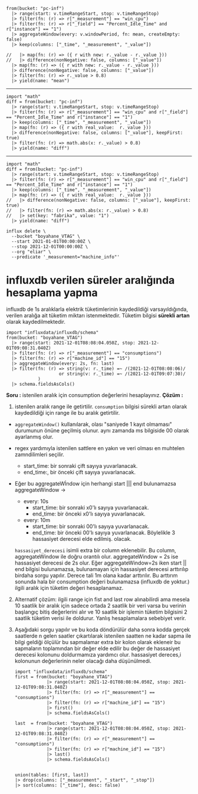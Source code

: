 ```
from(bucket: "pc-inf")
  |> range(start: v.timeRangeStart, stop: v.timeRangeStop)
  |> filter(fn: (r) => r["_measurement"] == "win_cpu")
  |> filter(fn: (r) => r["_field"] == "Percent_Idle_Time" and r["instance"] == "1")
  |> aggregateWindow(every: v.windowPeriod, fn: mean, createEmpty: false)
  |> keep(columns: ["_time", "_measurement", "_value"])
  
//   |> map(fn: (r) => ({ r with new: r._value - r._value }))
//   |> difference(nonNegative: false, columns: ["_value"])
  |> map(fn: (r) => ({ r with new: r._value - r._value }))
  |> difference(nonNegative: false, columns: ["_value"])
  |> filter(fn: (r) => r._value > 0.8)
  |> yield(name: "mean")
  ```
___________________________________________________________________________
```
import "math"
diff = from(bucket: "pc-inf")
  |> range(start: v.timeRangeStart, stop: v.timeRangeStop)
  |> filter(fn: (r) => r["_measurement"] == "win_cpu" and r["_field"] == "Percent_Idle_Time" and r["instance"] == "1")
  |> keep(columns: ["_time", "_measurement", "_value"])
  |> map(fn: (r) => ({ r with real_value:  r._value }))
  |> difference(nonNegative: false, columns: ["_value"], keepFirst: true)
  |> filter(fn: (r) => math.abs(x: r._value) > 0.8)
  |> yield(name: "diff")
 ```
___________________________________________________________________________
```
import "math"
diff = from(bucket: "pc-inf")
  |> range(start: v.timeRangeStart, stop: v.timeRangeStop)
  |> filter(fn: (r) => r["_measurement"] == "win_cpu" and r["_field"] == "Percent_Idle_Time" and r["instance"] == "1")
  |> keep(columns: ["_time", "_measurement", "_value"])
  |> map(fn: (r) => ({ r with real_value:  r._value }))
//   |> difference(nonNegative: false, columns: ["_value"], keepFirst: true)
//   |> filter(fn: (r) => math.abs(x: r._value) > 0.8)
//   |> set(key: "fabrika", value: "1")
  |> yield(name: "diff")
  ```

```
influx delete \
  --bucket "boyahane_VTAG" \
  --start 2021-01-01T00:00:00Z \
  --stop 2021-12-01T00:00:00Z \
  --org "eliar" \
  --predicate '_measurement="machine_info"'
```


# influxdb verilen süreler aralığında hesaplama yapma
influxdb de 1s aralıklarla elektrik tüketimlerinin kaydedildiği varsayıldığında, verilen aralığa ait tüketim miktarı istenmektedir.
Tüketim bilgisi **sürekli artan** olarak kaydedilmektedir.

```
import "influxdata/influxdb/schema"
from(bucket: "boyahane_VTAG")
  |> range(start: 2021-12-01T08:08:04.050Z, stop: 2021-12-01T09:08:31.040Z)
  |> filter(fn: (r) => r["_measurement"] == "consumptions")
  |> filter(fn: (r) => r["machine_id"] == "15")
  |> aggregateWindow(every: 2s, fn: last)
  |> filter(fn: (r) => string(v: r._time) =~ /(2021-12-01T08:08:06)/  
                    or string(v: r._time) =~ /(2021-12-01T09:07:30)/
            )
  |> schema.fieldsAsCols()
```
**Soru :** istenilen aralık için consumption değerlerini hesaplayınız.
**Çözüm :** 
1. istenilen aralık range ile getirtilir. `consumption` bilgisi sürekli artan olarak kaydedildiği
  için range ile bu aralık getirtilir.
  - `aggregateWindow()` kullanılarak, olası "saniyede 1 kayıt olmaması" durumunun önüne geçilmiş olunur.
  aynı zamanda ms bilgiside 00 olarak ayarlanmış olur. 
  * regex yardımıyla istenilen sattlere en yakın ve veri olması en muhtelen zamndilimleri seçilir.
    - start_time: bir sonraki çift sayıya yuvarlanacak.
    - end_time:, bir önceki çift sayıya yuvarlanacak.
  * Eğer bu aggregateWİndow için herhangi start ||| end bulunamazsa aggregateWindow -> 
    - every: 10s 
      - start_time: bir sonraki x0'lı sayıya yuvarlanacak.
      - end_time: bir önceki x0'lı sayıya yuvarlanacak.
    - every: 10m
      - start_time: bir sonraki 00'lı sayıya yuvarlanacak.
      - end_time: bir önceki 00'lı sayıya yuvarlanacak.
    Böylelikle 3 hassasiyet derecesi elde edilmiş. olacak.

    `hassasiyet_derecesi` isimli extra bir column eklenebilir. Bu column, aggregateWindow ile doğru orantılı olur. 
    aggregateWindow = 2s ise hassasiyet derecesi de 2s olur. Eğer aggregateWindow=2s iken start || end bilgisi 
    bulunamazsa, bulunamayan için hassasiyet derecesi arttırılıp birdaha sorgu yapılır. Derece tali 1m olana
    kadar arttırılır. Bu arttırım sonunda hala bir consumption değeri bulunamazsa (influxdb de yoktur.) 
    ilgili aralık için tüketim değeri hesaplanamaz.

2. Alternatif çözüm: ilgili range için fist and last row alınabilirdi ama mesela 10 saatlik bir aralık için sadece ortada 2 saatlik bir veri varsa
bu verinin başlangıç bitiş değerlerini alır ve 10 saatlik bir işlemin tüketim bilgisini 2 saatlik tüketim verisi ile doldurur. Yanlış hesaplamalara sebebiyet    verir.
   
3. Aşağıdaki sorgu yapılır ve bu koda döndürülür daha sonra kodda gerçek saatlerde n gelen saatler çıkartılarak istenilen saatten ne kadar sapma ile bilgi geldiği ölçülür bu sapmalamar extra bir kolon olarak ekleneir bu sapmaların toplamından bir değer elde edilir bu değer de hassasiyet derecesi kolonunu doldurmamıza yardımcı olur. hassasiyet dereces,i kolonunun değerlerinin neler olacağı daha düşünülmedi.
      ```
      import "influxdata/influxdb/schema"
      first = from(bucket: "boyahane_VTAG")
                  |> range(start: 2021-12-01T08:08:04.050Z, stop: 2021-12-01T09:08:31.040Z)
                  |> filter(fn: (r) => r["_measurement"] == "consumptions")
                  |> filter(fn: (r) => r["machine_id"] == "15")
                  |> first()
                  |> schema.fieldsAsCols()

      last  = from(bucket: "boyahane_VTAG")
                  |> range(start: 2021-12-01T08:08:04.050Z, stop: 2021-12-01T09:08:31.040Z)
                  |> filter(fn: (r) => r["_measurement"] == "consumptions")
                  |> filter(fn: (r) => r["machine_id"] == "15")
                  |> last()
                  |> schema.fieldsAsCols()


      union(tables: [first, last])
      |> drop(columns: ["_measurement", "_start", "_stop"])
      |> sort(columns: ["_time"], desc: false)
    ```
    
